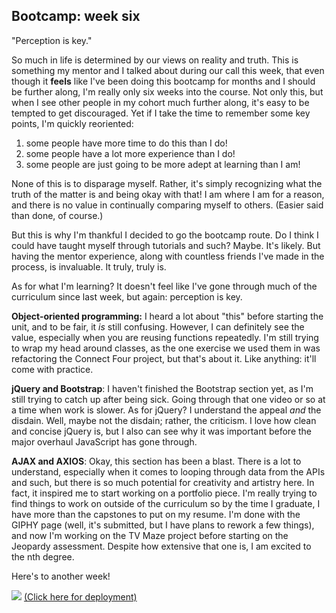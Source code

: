 Bootcamp: week six
--------

"Perception is key."

So much in life is determined by our views on reality and truth. This is something my mentor and I talked about during our call this week, that even though it **feels** like I've been doing this bootcamp for months and I should be further along, I'm really only six weeks into the course. Not only this, but when I see other people in my cohort much further along, it's easy to be tempted to get discouraged. Yet if I take the time to remember some key points, I'm quickly reoriented: 

1) some people have more time to do this than I do!
2) some people have a lot more experience than I do!
3) some people are just going to be more adept at learning than I am!

None of this is to disparage myself. Rather, it's simply recognizing what the truth of the matter is and being okay with that! I am where I am for a reason, and there is no value in continually comparing myself to others. (Easier said than done, of course.)

But this is why I'm thankful I decided to go the bootcamp route. Do I think I could have taught myself through tutorials and such? Maybe. It's likely. But having the mentor experience, along with countless friends I've made in the process, is invaluable. It truly, truly is.

As for what I'm learning? It doesn't feel like I've gone through much of the curriculum since last week, but again: perception is key.

**Object-oriented programming:** I heard a lot about "this" before starting the unit, and to be fair, it _is_ still confusing. However, I can definitely see the value, especially when you are reusing functions repeatedly. I'm still trying to wrap my head around classes, as the one exercise we used them in was refactoring the Connect Four project, but that's about it. Like anything: it'll come with practice.

**jQuery and Bootstrap**: I haven't finished the Bootstrap section yet, as I'm still trying to catch up after being sick. Going through that one video or so at a time when work is slower. As for jQuery? I understand the appeal _and_ the disdain. Well, maybe not the disdain; rather, the criticism. I love how clean and concise jQuery is, but I also can see why it was important before the major overhaul JavaScript has gone through.

**AJAX and AXIOS**: Okay, this section has been a blast. There is a lot to understand, especially when it comes to looping through data from the APIs and such, but there is so much potential for creativity and artistry here. In fact, it inspired me to start working on a portfolio piece. I'm really trying to find things to work on outside of the curriculum so by the time I graduate, I have more than the capstones to put on my resume. I'm done with the GIPHY page (well, it's submitted, but I have plans to rework a few things), and now I'm working on the TV Maze project before starting on the Jeopardy assessment. Despite how extensive that one is, I am excited to the nth degree.

Here's to another week!

<img src="https://i.ibb.co/1mFsHZT/giphy.png">
<a href="https://dlmarshall3.github.io/giphy_party/">(Click here for deployment)</a>

